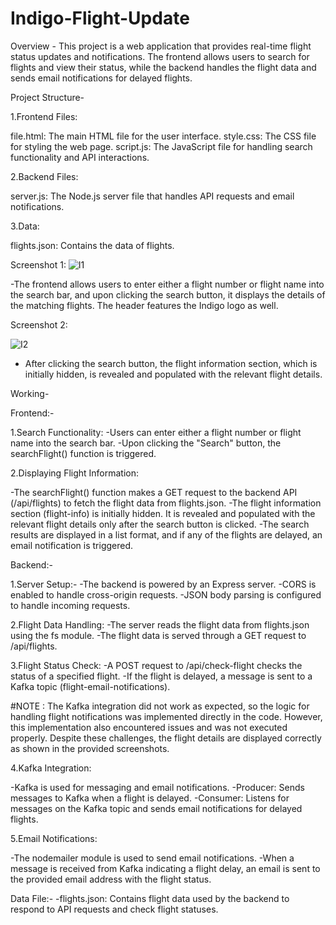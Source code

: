 # Indigo-Flight-Update
Overview - 
This project is a web application that provides real-time flight status updates and notifications. The frontend allows users to search for flights and view their status, while the backend handles the flight data and sends email notifications for delayed flights.

Project Structure-

1.Frontend Files:

file.html: The main HTML file for the user interface.
style.css: The CSS file for styling the web page.
script.js: The JavaScript file for handling search functionality and API interactions.

2.Backend Files:

server.js: The Node.js server file that handles API requests and email notifications.

3.Data:

flights.json: Contains the data of flights.

Screenshot 1:
![I1](https://github.com/user-attachments/assets/38263d54-746e-4722-bd89-551150592ce7)

-The frontend allows users to enter either a flight number or flight name into the search bar, and upon clicking the search button, it displays the details of the matching flights. The header features the Indigo logo as well.


Screenshot 2:

![I2](https://github.com/user-attachments/assets/2f5741d9-5d4e-4a0a-ba53-724703f68523)

- After clicking the search button, the flight information section, which is initially hidden, is revealed and populated with the relevant flight details.


Working-

Frontend:-

1.Search Functionality:
-Users can enter either a flight number or flight name into the search bar.
-Upon clicking the "Search" button, the searchFlight() function is triggered.

2.Displaying Flight Information:

-The searchFlight() function makes a GET request to the backend API (/api/flights) to fetch the flight data from flights.json.
-The flight information section (flight-info) is initially hidden. It is revealed and populated with the relevant flight details only after the search button is clicked.
-The search results are displayed in a list format, and if any of the flights are delayed, an email notification is triggered.

Backend:-

1.Server Setup:-
-The backend is powered by an Express server.
-CORS is enabled to handle cross-origin requests.
-JSON body parsing is configured to handle incoming requests.

2.Flight Data Handling:
-The server reads the flight data from flights.json using the fs module.
-The flight data is served through a GET request to /api/flights.

3.Flight Status Check:
-A POST request to /api/check-flight checks the status of a specified flight.
-If the flight is delayed, a message is sent to a Kafka topic (flight-email-notifications).

#NOTE : The Kafka integration did not work as expected, so the logic for handling flight notifications was implemented directly in the code. However, this implementation also encountered issues and was not executed properly. Despite these challenges, the flight details are displayed correctly as shown in the provided screenshots.

4.Kafka Integration:

-Kafka is used for messaging and email notifications.
-Producer: Sends messages to Kafka when a flight is delayed.
-Consumer: Listens for messages on the Kafka topic and sends email notifications for delayed flights.

5.Email Notifications:

-The nodemailer module is used to send email notifications.
-When a message is received from Kafka indicating a flight delay, an email is sent to the provided email address with the flight status.

Data File:-
-flights.json: Contains flight data used by the backend to respond to API requests and check flight statuses.

